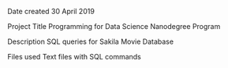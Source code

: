 Date created
30 April 2019

Project Title
Programming for Data Science Nanodegree Program

Description
SQL queries for Sakila Movie Database

Files used
Text files with SQL commands
